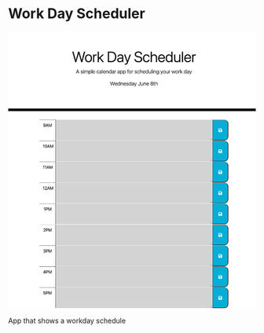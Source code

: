 # Work Day Scheduler

![alt text](./Develop/asset/img/workday-scheduler.png)

App that shows a workday schedule
